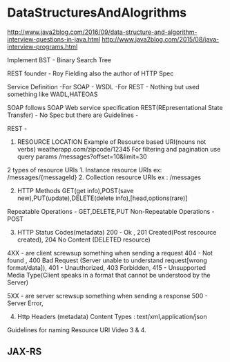 # DataStructuresAndAlogrithms

http://www.java2blog.com/2016/09/data-structure-and-algorithm-interview-questions-in-java.html
http://www.java2blog.com/2015/08/java-interview-programs.html

Implement BST - Binary Search Tree

REST founder - Roy Fielding also the author of HTTP Spec

Service Definition
-For SOAP - WSDL
-For REST - Nothing but used something like WADL,HATEOAS

SOAP follows SOAP Web service specification
REST(REpresentational State Transfer) - No Spec but there are Guidelines - 

REST - 

1. RESOURCE LOCATION
Example of Resource based URI(nouns not verbs)
weatherapp.com/zipcode/12345
For filtering and pagination use query params
/messages?offset=10&limit=30

2 types of resource URIs 1. Instance resource URIs ex: /messages/{messageId} 2. Collection resource URIs ex :  /messages

2. HTTP Methods
GET(get info),POST(save new),PUT(update),DELETE(delete info),[head,options(rare)]

Repeatable Operations - GET,DELETE,PUT
Non-Repeatable Operations - POST

3. HTTP Status Codes(metadata)
200 - Ok , 201 Created(Post rescource created), 204 No Content (DELETED resource)

4XX - are client screwsup something when sending a request
404 - Not found ,  400 Bad Request (Server unable to understand request[wrong format/data]), 401 - Unauthorized, 403 Forbidden,
415 - Unsupported Media Type(Client speaks in a format that cannot be understood by the Server)

5XX - are server screwsup something when sending a response
500 - Server Error, 

4. Http Headers (metadata)
Content Types : text/xml,application/json

Guidelines for naming Resource URI
Video 3 & 4.


JAX-RS
------




